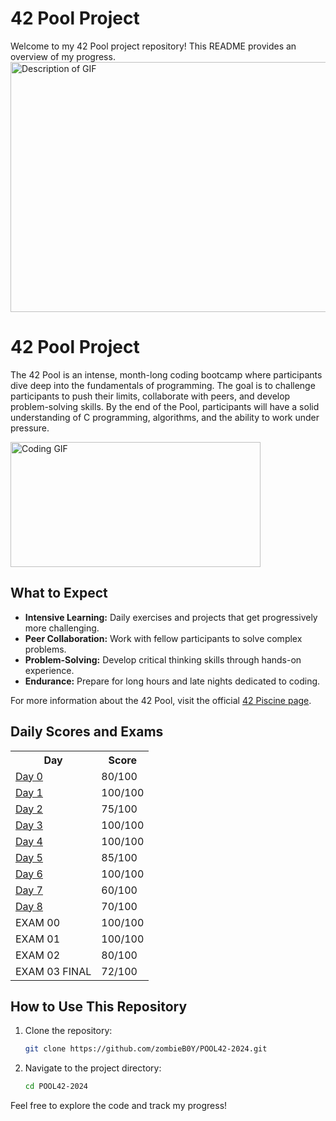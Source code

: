 # 42 Pool Project

Welcome to my 42 Pool project repository! This README provides an overview of my progress.
<img src="https://i.pinimg.com/originals/10/52/09/1052091aff3440e8b744de602801de08.gif" width="1080" height="400" alt="Description of GIF"/>
<h1>42 Pool Project</h1>

<p>The 42 Pool is an intense, month-long coding bootcamp where participants dive deep into the fundamentals of programming. The goal is to challenge participants to push their limits, collaborate with peers, and develop problem-solving skills. By the end of the Pool, participants will have a solid understanding of C programming, algorithms, and the ability to work under pressure.</p>

<img src="https://media.giphy.com/media/3oEjI6SIIHBdRxXI40/giphy.gif" width="400" height="200" alt="Coding GIF"/>

<h2>What to Expect</h2>
<ul>
  <li><strong>Intensive Learning:</strong> Daily exercises and projects that get progressively more challenging.</li>
  <li><strong>Peer Collaboration:</strong> Work with fellow participants to solve complex problems.</li>
  <li><strong>Problem-Solving:</strong> Develop critical thinking skills through hands-on experience.</li>
  <li><strong>Endurance:</strong> Prepare for long hours and late nights dedicated to coding.</li>
</ul>

<p>For more information about the 42 Pool, visit the official <a href="https://www.42.us.org/programs/piscine/">42 Piscine page</a>.</p>

## Daily Scores and Exams

<table align="center">
  <tr>
    <th>Day</th>
    <th>Score</th>
  </tr>
  <tr>
    <td><a href="https://github.com/zombieB0Y/POOL42-2024/tree/main/DAYS/C00" target="_blank">Day 0</a></td>
    <td>80/100</td>
  </tr>
  <tr>
    <td><a href="https://github.com/zombieB0Y/POOL42-2024/tree/main/DAYS/C01" target="_blank">Day 1</a></td>
    <td>100/100</td>
  </tr>
  <tr>
    <td><a href="https://github.com/zombieB0Y/POOL42-2024/tree/main/DAYS/C02" target="_blank">Day 2</a></td>
    <td>75/100</td>
  </tr>
  <tr>
    <td><a href="https://github.com/zombieB0Y/POOL42-2024/tree/main/DAYS/C03" target="_blank">Day 3</a></td>
    <td>100/100</td>
  </tr>
  <tr>
    <td><a href="https://github.com/zombieB0Y/POOL42-2024/tree/main/DAYS/C04" target="_blank">Day 4</a></td>
    <td>100/100</td>
  </tr>
  <tr>
    <td><a href="https://github.com/zombieB0Y/POOL42-2024/tree/main/DAYS/C05" target="_blank">Day 5</a></td>
    <td>85/100</td>
  </tr>
  <tr>
    <td><a href="https://github.com/zombieB0Y/POOL42-2024/tree/main/DAYS/C06" target="_blank">Day 6</a></td>
    <td>100/100</td>
  </tr>
  <tr>
    <td><a href="https://github.com/zombieB0Y/POOL42-2024/tree/main/DAYS/C07" target="_blank">Day 7</a></td>
    <td>60/100</td>
  </tr>
  <tr>
    <td><a href="https://github.com/zombieB0Y/POOL42-2024/tree/main/DAYS/C08" target="_blank">Day 8</a></td>
    <td>70/100</td>
  </tr>
  <tr>
    <td>EXAM 00</td>
    <td>100/100</td>
  </tr>
  <tr>
    <td>EXAM 01</td>
    <td>100/100</td>
  </tr>
  <tr>
    <td>EXAM 02</td>
    <td>80/100</td>
  </tr>
  <tr>
    <td>EXAM 03 FINAL</td>
    <td>72/100</td>
  </tr>
</table>

## How to Use This Repository

1. Clone the repository:
    ```bash
    git clone https://github.com/zombieB0Y/POOL42-2024.git
    ```
2. Navigate to the project directory:
    ```bash
    cd POOL42-2024
    ```

Feel free to explore the code and track my progress!
